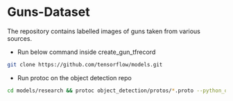 # Guns-Dataset
The repository contains labelled images of guns taken from various sources.
<br>

* Run below command inside create_gun_tfrecord
```sh
git clone https://github.com/tensorflow/models.git
```

* Run protoc on the object detection repo
```sh
cd models/research && protoc object_detection/protos/*.proto --python_out=.
```